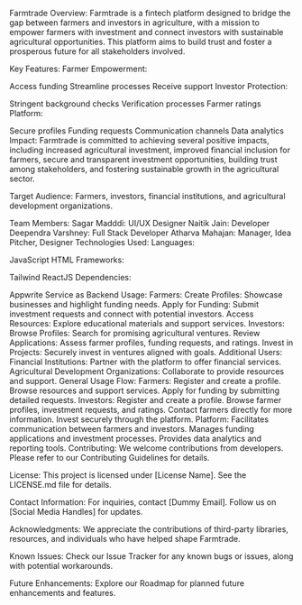 Farmtrade
Overview:
Farmtrade is a fintech platform designed to bridge the gap between farmers and investors in agriculture, with a mission to empower farmers with investment and connect investors with sustainable agricultural opportunities. This platform aims to build trust and foster a prosperous future for all stakeholders involved.

Key Features:
Farmer Empowerment:

Access funding
Streamline processes
Receive support
Investor Protection:

Stringent background checks
Verification processes
Farmer ratings
Platform:

Secure profiles
Funding requests
Communication channels
Data analytics
Impact:
Farmtrade is committed to achieving several positive impacts, including increased agricultural investment, improved financial inclusion for farmers, secure and transparent investment opportunities, building trust among stakeholders, and fostering sustainable growth in the agricultural sector.

Target Audience:
Farmers, investors, financial institutions, and agricultural development organizations.

Team Members:
Sagar Madddi: UI/UX Designer
Naitik Jain: Developer
Deependra Varshney: Full Stack Developer
Atharva Mahajan: Manager, Idea Pitcher, Designer
Technologies Used:
Languages:

JavaScript
HTML
Frameworks:

Tailwind
ReactJS
Dependencies:

Appwrite Service as Backend
Usage:
Farmers:
Create Profiles: Showcase businesses and highlight funding needs.
Apply for Funding: Submit investment requests and connect with potential investors.
Access Resources: Explore educational materials and support services.
Investors:
Browse Profiles: Search for promising agricultural ventures.
Review Applications: Assess farmer profiles, funding requests, and ratings.
Invest in Projects: Securely invest in ventures aligned with goals.
Additional Users:
Financial Institutions: Partner with the platform to offer financial services.
Agricultural Development Organizations: Collaborate to provide resources and support.
General Usage Flow:
Farmers:
Register and create a profile.
Browse resources and support services.
Apply for funding by submitting detailed requests.
Investors:
Register and create a profile.
Browse farmer profiles, investment requests, and ratings.
Contact farmers directly for more information.
Invest securely through the platform.
Platform:
Facilitates communication between farmers and investors.
Manages funding applications and investment processes.
Provides data analytics and reporting tools.
Contributing:
We welcome contributions from developers. Please refer to our Contributing Guidelines for details.

License:
This project is licensed under [License Name]. See the LICENSE.md file for details.

Contact Information:
For inquiries, contact [Dummy Email]. Follow us on [Social Media Handles] for updates.

Acknowledgments:
We appreciate the contributions of third-party libraries, resources, and individuals who have helped shape Farmtrade.

Known Issues:
Check our Issue Tracker for any known bugs or issues, along with potential workarounds.

Future Enhancements:
Explore our Roadmap for planned future enhancements and features.
